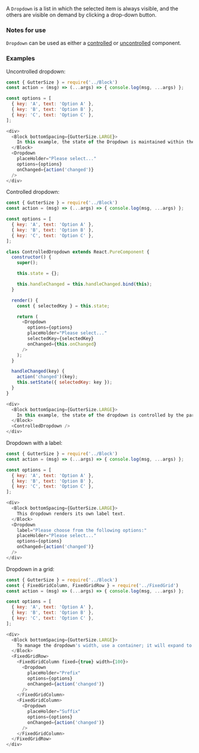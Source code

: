 A `Dropdown` is a list in which the selected item is always visible, and the others are visible on demand by clicking a drop-down button.

### Notes for use

`Dropdown` can be used as either a [controlled](https://facebook.github.io/react/docs/forms.html#controlled-components) or [uncontrolled](https://facebook.github.io/react/docs/uncontrolled-components.html) component.

### Examples

Uncontrolled dropdown:

```js { "props": { "data-description": "uncontrolled" } }
const { GutterSize } = require('../Block')
const action = (msg) => (...args) => { console.log(msg, ...args) };

const options = [
  { key: 'A', text: 'Option A' },
  { key: 'B', text: 'Option B' },
  { key: 'C', text: 'Option C' },
];

<div>
  <Block bottomSpacing={GutterSize.LARGE}>
    In this example, the state of the Dropdown is maintained within the component, rather than being set using <em>selectedKey</em>.
  </Block>
  <Dropdown
    placeHolder="Please select..."
    options={options}
    onChanged={action('changed')}
  />
</div>
```

Controlled dropdown:

```js { "props": { "data-description": "controlled" } }
const { GutterSize } = require('../Block')
const action = (msg) => (...args) => { console.log(msg, ...args) };

const options = [
  { key: 'A', text: 'Option A' },
  { key: 'B', text: 'Option B' },
  { key: 'C', text: 'Option C' },
];

class ControlledDropdown extends React.PureComponent {
  constructor() {
    super();

    this.state = {};

    this.handleChanged = this.handleChanged.bind(this);
  }

  render() {
    const { selectedKey } = this.state;

    return (
      <Dropdown
        options={options}
        placeHolder="Please select..."
        selectedKey={selectedKey}
        onChanged={this.onChanged}
      />
    );
  }

  handleChanged(key) {
    action('changed')(key);
    this.setState({ selectedKey: key });
  }
}

<div>
  <Block bottomSpacing={GutterSize.LARGE}>
    In this example, the state of the dropdown is controlled by the parent component using the <em>selectedKey</em> and <em>onChanged</em> props.
  </Block>
  <ControlledDropdown />
</div>
```

Dropdown with a label:

```js { "props": { "data-description": "with label" } }
const { GutterSize } = require('../Block')
const action = (msg) => (...args) => { console.log(msg, ...args) };

const options = [
  { key: 'A', text: 'Option A' },
  { key: 'B', text: 'Option B' },
  { key: 'C', text: 'Option C' },
];

<div>
  <Block bottomSpacing={GutterSize.LARGE}>
    This dropdown renders its own label text.
  </Block>
  <Dropdown
    label="Please choose from the following options:"
    placeHolder="Please select..."
    options={options}
    onChanged={action('changed')}
  />
</div>
```

Dropdown in a grid:

```js { "props": { "data-description": "in grid" } }
const { GutterSize } = require('../Block')
const { FixedGridColumn, FixedGridRow } = require('../FixedGrid')
const action = (msg) => (...args) => { console.log(msg, ...args) };

const options = [
  { key: 'A', text: 'Option A' },
  { key: 'B', text: 'Option B' },
  { key: 'C', text: 'Option C' },
];

<div>
  <Block bottomSpacing={GutterSize.LARGE}>
    To manage the dropdown's width, use a container; it will expand to fill the entire width.
  </Block>
  <FixedGridRow>
    <FixedGridColumn fixed={true} width={100}>
      <Dropdown
        placeHolder="Prefix"
        options={options}
        onChanged={action('changed')}
      />
    </FixedGridColumn>
    <FixedGridColumn>
      <Dropdown
        placeHolder="Suffix"
        options={options}
        onChanged={action('changed')}
      />
    </FixedGridColumn>
  </FixedGridRow>
</div>
```
